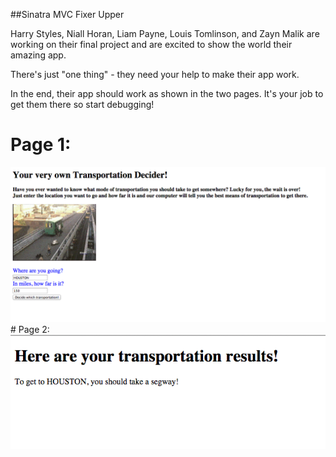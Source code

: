 

##Sinatra MVC Fixer Upper

Harry Styles, Niall Horan, Liam Payne, Louis Tomlinson, and Zayn Malik are working on their final project and are excited to show the world their amazing app.

There's just "one thing" - they need your help to make their app work.

In the end, their app should work as shown in the two pages. It's your job to get them there so start debugging!

# Page 1:
<img src="public/images/Page1_MVC_Fixer_Upper.png">
<br>
# Page 2:

<img src="public/images/Page2_MVC_Fixer_Upper.png">